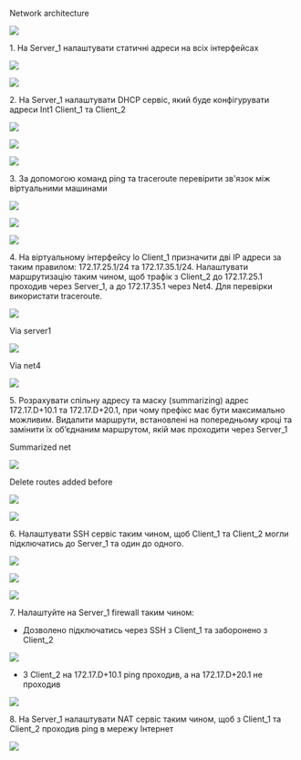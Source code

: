 Network architecture 

![](images/you_name_it.webp)

1\. На Server\_1 налаштувати статичні адреси на всіх інтерфейсах

![](images/image9.png)

![](images/image15.png)

2\. На Server\_1 налаштувати DHCP сервіс, який буде конфігурувати адреси Int1 Client\_1 та Client\_2  

![](images/image7.png)

![](images/image21.png)

![](images/image13.png)

3\. За допомогою команд ping та traceroute перевірити зв'язок між віртуальними машинами

![](images/image19.png)

![](images/image12.png)

![](images/image14.png)

4\. На віртуальному інтерфейсу lo Client\_1 призначити дві ІР адреси за таким правилом: 172.17.25.1/24 та 172.17.35.1/24. Налаштувати маршрутизацію таким чином, щоб трафік з Client\_2 до 172.17.25.1 проходив через Server\_1, а до 172.17.35.1 через Net4. Для перевірки використати traceroute.

![](images/image6.png)

Via server1

![](images/image16.png)

Via net4

![](images/image17.png)

5\. Розрахувати спільну адресу та маску (summarizing) адрес 172.17.D+10.1 та 172.17.D+20.1, при чому префікс має бути максимально можливим. Видалити маршрути, встановлені на попередньому кроці та замінити їх об’єднаним маршрутом, якій має проходити через Server\_1

Summarized net

![](images/image3.png)

Delete routes added before

![](images/image4.png)

![](images/image11.png)

6\. Налаштувати SSH сервіс таким чином, щоб Client\_1 та Client\_2 могли підключатись до Server\_1 та один до одного.

![](images/image2.png)

![](images/image18.png)

![](images/image1.png)

7\. Налаштуйте на Server\_1 firewall таким чином:

*   Дозволено підключатись через SSH з Client\_1 та заборонено з Client\_2

![](images/image20.png)

*   З Client\_2 на 172.17.D+10.1 ping проходив, а на 172.17.D+20.1 не проходив

![](images/image8.png)

8\. На Server\_1 налаштувати NAT сервіс таким чином, щоб з Client\_1 та Client\_2 проходив ping в мережу Інтернет

![](images/image10.png)
